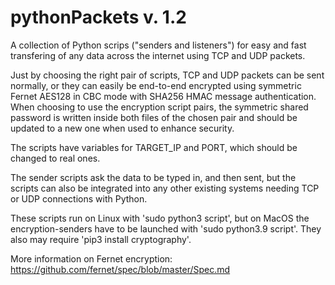 # pythonPackets v. 1.2

A collection of Python scrips ("senders and listeners") for easy and fast transfering of any data across the internet using TCP and UDP packets.

Just by choosing the right pair of scripts, TCP and UDP packets can be sent normally, or they can easily be end-to-end encrypted using symmetric Fernet AES128 in CBC mode with SHA256 HMAC message authentication. When choosing to use the encryption script pairs, the symmetric shared password is written inside both files of the chosen pair and should be updated to a new one when used to enhance security.

The scripts have variables for TARGET_IP and PORT, which should be changed to real ones.

The sender scripts ask the data to be typed in, and then sent, but the scripts can also be integrated into any other existing systems needing TCP or UDP connections with Python.

These scripts run on Linux with 'sudo python3 script', but on MacOS the encryption-senders have to be launched with 'sudo python3.9 script'.
They also may require 'pip3 install cryptography'.

More information on Fernet encryption: https://github.com/fernet/spec/blob/master/Spec.md
